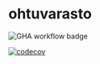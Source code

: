 # ohtuvarasto


![GHA workflow badge](https://github.com/lxhelmer/ohtuvarasto/workflows/CI/badge.svg)


[![codecov](https://codecov.io/gh/lxhelmer/ohtuvarasto/branch/main/graph/badge.svg?token=9DOM8WEV0W)](https://codecov.io/gh/lxhelmer/ohtuvarasto)
